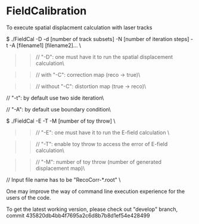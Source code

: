 # FieldCalibration

To execute spatial displacment calculation with laser tracks

$ ./FieldCal -D -d [number of track subsets] -N [number of iteration steps] -t -A [filename1] [filename2]... \

>>// "-D": one must have it to run the spatial displacement calculation\

>>// with "-C": correction map (reco -> true)\

>>// without "-C": distortion map (true -> reco)\

// "-t": by default use two side iteration\

// "-A": by default use boundary condition\


$ ./FieldCal -E -T -M [number of toy throw] \

>>// "-E": one must have it to run the E-field calculation \

>>// "-T": enable toy throw to access the error of E-field calculation\

>>// "-M": number of toy throw (number of generated displacement map)\

// Input file name has to be "RecoCorr-*.root" \


One may improve the way of command line execution experience for the users of the code.

To get the latest working version, please check out "develop" branch, commit 435820db4bb4f7695a2c6d8b7b8d1ef54e428499

